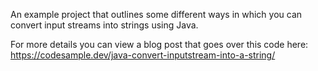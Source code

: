 An example project that outlines some different ways in which you can convert input streams into strings using Java.

For more details you can view a blog post that goes over this code here: https://codesample.dev/java-convert-inputstream-into-a-string/
